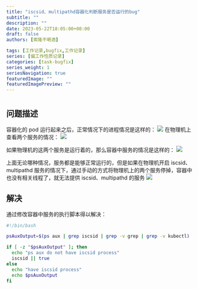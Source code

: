 ```yaml
---
title: "iscsid、multipathd容器化判断服务是否运行的bug"
subtitle: ""
description: ""
date: 2023-05-22T18:05:00+08:00
draft: false
authors: [索隆不喝酒]

tags: [工作记录,bugfix,工作记录]
series: [偏工作性质记录]
categories: [task-bugfix]
series_weight: 1
seriesNavigation: true
featuredImage: ""
featuredImagePreview: ""
---
```

<!--more-->
#

## 问题描述

容器化的 pod 运行起来之后，正常情况下的进程情况是这样的：
![](images/posts/Pasted%20image%2020230522180307.png)
在物理机上查看两个服务的情况：
![](images/posts/Pasted%20image%2020230522180348.png)

如果物理机的这两个服务是运行着的，那么容器中服务的情况是这样的：
![](images/posts/Pasted%20image%2020230522180619.png)

上面无论哪种情况，服务都是能够正常运行的，但是如果在物理机开启 iscsid、multipathd 服务的情况下，通过手动的方式将物理机上的两个服务停掉，容器中也没有相关线程了，就无法提供 iscsid、multipathd 的服务
![](images/posts/Pasted%20image%2020230522180859.png)

## 解决

通过修改容器中服务的执行脚本得以解决：
```sh
#!/bin/bash

psAuxOutput=$(ps aux | grep iscsid | grep -v grep | grep -v kubectl)

if [ -z "$psAuxOutput" ]; then
  echo "ps aux do not have iscsid process"
  iscsid || true
else
  echo "have iscsid process"
  echo $psAuxOutput
fi
```